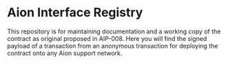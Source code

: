 # Aion Interface Registry

This repository is for maintaining documentation and a working copy of the contract as original proposed in AIP-008. Here you will find the signed payload of a transaction from an anonymous transaction for deploying the contract onto any Aion support network.

